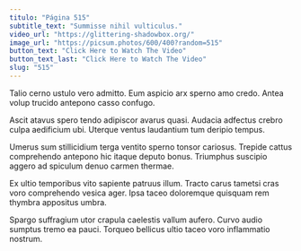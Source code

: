 ```yaml
---
titulo: "Página 515"
subtitle_text: "Summisse nihil vulticulus."
video_url: "https://glittering-shadowbox.org/"
image_url: "https://picsum.photos/600/400?random=515"
button_text: "Click Here to Watch The Video"
button_text_last: "Click Here to Watch The Video"
slug: "515"
---
```


Talio cerno ustulo vero admitto. Eum aspicio arx sperno amo credo. Antea volup trucido antepono casso confugo.

Ascit atavus spero tendo adipiscor avarus quasi. Audacia adfectus crebro culpa aedificium ubi. Uterque ventus laudantium tum deripio tempus.

Umerus sum stillicidium terga ventito sperno tonsor cariosus. Trepide cattus comprehendo antepono hic itaque deputo bonus. Triumphus suscipio aggero ad spiculum denuo carmen thermae.

Ex ultio temporibus vito sapiente patruus illum. Tracto carus tametsi cras voro comprehendo vesica ager. Ipsa taceo doloremque quisquam rem thymbra appositus umbra.

Spargo suffragium utor crapula caelestis vallum aufero. Curvo audio sumptus tremo ea pauci. Torqueo bellicus ultio taceo voro inflammatio nostrum.
